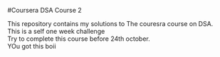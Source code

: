 #Coursera DSA Course 2

This repository contains my solutions to The couresra course on DSA.<br/>
This is a self one week challenge<br/>
Try to complete this course before 24th october.<br/>
YOu got this boii

